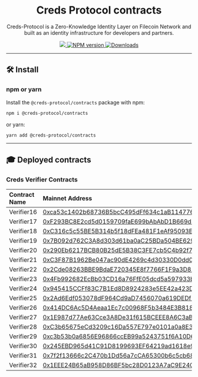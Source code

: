 <p align="center">
    <h1 align="center">
        Creds Protocol contracts
    </h1>
    <p align="center">Creds-Protocol is a Zero-Knowledge Identity Layer on Filecoin Network and built as an identity infrastructure for developers and partners.</p>
</p>

<p align="center">
    <a href="https://github.com/Creds-Protocol">
        <img src="https://img.shields.io/badge/project-Creds Protocol-green.svg?style=flat-square">
    </a>
    <a href="https://www.npmjs.com/package/@creds-protocol/contracts">
        <img alt="NPM version" src="https://img.shields.io/npm/v/@creds-protocol/contracts?style=flat-square" />
    </a>
    <a href="https://npmjs.org/package/@creds-protocol/contracts">
        <img alt="Downloads" src="https://img.shields.io/npm/dm/@creds-protocol/contracts.svg?style=flat-square" />
    </a>
</p>

---

## 🛠 Install

### npm or yarn

Install the `@creds-protocol/contracts` package with npm:

```bash
npm i @creds-protocol/contracts
```

or yarn:

```bash
yarn add @creds-protocol/contracts
```
---

## 🎓 Deployed contracts

### Creds Verifier Contracts

| Contract Name | Mainnet Address     | Hyperspace Addresss                  |
| :-------- | :------- | :-------------------------------- |
| Verifier16   | [0xca53c1402b68736B5bcC495dFf634c1aB114776b](https://filfox.info/en/address/0xca53c1402b68736B5bcC495dFf634c1aB114776b) | [0xc42E2143b15c365CE7f2BFfBc046F6D113434e27](https://hyperspace.filfox.info/en/address/0xc42E2143b15c365CE7f2BFfBc046F6D113434e27) |
| Verifier17   | [0xF293BC8E2cd5d0159709faE699bAbAbD1B669d3a](https://filfox.info/en/address/0xF293BC8E2cd5d0159709faE699bAbAbD1B669d3a) | [0x00496156176dC2624f9464d5C08a99e9A08FDFBf](https://hyperspace.filfox.info/en/address/0x00496156176dC2624f9464d5C08a99e9A08FDFBf) |
| Verifier18   | [0xC316c5c55BE5B314b5f18dFEa481F1eAf95093E9](https://filfox.info/en/address/0xC316c5c55BE5B314b5f18dFEa481F1eAf95093E9) | [0x4F7ca923c4F61F0ac0777AAEb91E3D665B10b9EA](https://hyperspace.filfox.info/en/address/0x4F7ca923c4F61F0ac0777AAEb91E3D665B10b9EA) |
| Verifier19   | [0x7B092d762C3A8d303d61ba0aC25BDa504BE62998](https://filfox.info/en/address/0x7B092d762C3A8d303d61ba0aC25BDa504BE62998) | [0x5d0387565466f7AaE17495E962D180EB7a36827b](https://hyperspace.filfox.info/en/address/0x5d0387565466f7AaE17495E962D180EB7a36827b) |
| Verifier20   | [0x290Eb6217BCB80B25dE5B38C3FE7cb5C4b92f722](https://filfox.info/en/address/0x290Eb6217BCB80B25dE5B38C3FE7cb5C4b92f722) | [0x7D91395A7b0BCd96BB6F800fB7a4a618963d116C](https://hyperspace.filfox.info/en/address/0x7D91395A7b0BCd96BB6F800fB7a4a618963d116C) |
| Verifier21   | [0xC3F87B1962Be047ac90dE4269c4d30330D0dd07A](https://filfox.info/en/address/0xC3F87B1962Be047ac90dE4269c4d30330D0dd07A) | [0x6f7d0CBEC1b93B2e0561c26166db13DE51d94BC4](https://hyperspace.filfox.info/en/address/0x6f7d0CBEC1b93B2e0561c26166db13DE51d94BC4) |
| Verifier22   | [0x2Cde08263BBE9BdaE720345E8f7766F1F9a3D81d](https://filfox.info/en/address/0x2Cde08263BBE9BdaE720345E8f7766F1F9a3D81d) | [0x7C331eA25d9967bcD59A2729561faB0DABa794e9](https://hyperspace.filfox.info/en/address/0x7C331eA25d9967bcD59A2729561faB0DABa794e9) |
| Verifier23   | [0x4Fb992682EcBb03CD16a76FfE05dcd5a597933b3](https://filfox.info/en/address/0x4Fb992682EcBb03CD16a76FfE05dcd5a597933b3) | [0xC2B1Fe0925E1825767920e1Dcf46a09232426DCC](https://hyperspace.filfox.info/en/address/0xC2B1Fe0925E1825767920e1Dcf46a09232426DCC) |
| Verifier24   | [0x945415CCFf83C7B1Ed8D8924283e5EE42a423D85](https://filfox.info/en/address/0x945415CCFf83C7B1Ed8D8924283e5EE42a423D85) | [0x1Ca5805b15A9C7E9AeCC06232c8d98db50f12b35](https://hyperspace.filfox.info/en/address/0x1Ca5805b15A9C7E9AeCC06232c8d98db50f12b35) |
| Verifier25   | [0x2Ad6Edf053078dF964Cd9aD7456070a619DEDf10](https://filfox.info/en/address/0x2Ad6Edf053078dF964Cd9aD7456070a619DEDf10) | [0x51Ab6Eb12F3A65C62C3E4A3640De98041E3823EB](https://hyperspace.filfox.info/en/address/0x51Ab6Eb12F3A65C62C3E4A3640De98041E3823EB) |
| Verifier26   | [0x414DC6Ac5D4Aeaa1Ec7c00968F5b3484E3B8189e](https://filfox.info/en/address/0x414DC6Ac5D4Aeaa1Ec7c00968F5b3484E3B8189e) | [0x93307877fDDa9d06333E6a247C0e9b09f47b6E7e](https://hyperspace.filfox.info/en/address/0x93307877fDDa9d06333E6a247C0e9b09f47b6E7e) |
| Verifier27   | [0x1E987d77Ae63Cce3A8De31f615BCEEE8A6C3aB22](https://filfox.info/en/address/0x1E987d77Ae63Cce3A8De31f615BCEEE8A6C3aB22) | [0xF3547DEdDbC9768E9E14752BA5C639a1889aC6f5](https://hyperspace.filfox.info/en/address/0xF3547DEdDbC9768E9E14752BA5C639a1889aC6f5) |
| Verifier28   | [0xC3b65675eCd3209c16Da557E797e0101a0a8E3c0](https://filfox.info/en/address/0xC3b65675eCd3209c16Da557E797e0101a0a8E3c0) | [0xaDA02E861A592636cdce97Be190Fa06055AC4B8a](https://hyperspace.filfox.info/en/address/0xaDA02E861A592636cdce97Be190Fa06055AC4B8a) |
| Verifier29   | [0xc3b53b0a6856E96866ccEB99a5243751f6A10D67](https://filfox.info/en/address/0xc3b53b0a6856E96866ccEB99a5243751f6A10D67) | [0x1399932A94BEDFdF638948F69360c107FD3Ce9E0](https://hyperspace.filfox.info/en/address/0x1399932A94BEDFdF638948F69360c107FD3Ce9E0) |
| Verifier30   | [0x245EBD965d41C91D8199693EF64219ad1618e925](https://filfox.info/en/address/0x245EBD965d41C91D8199693EF64219ad1618e925) | [0xde26e71EBE40B1F17F75683133BeE1b158Eb553d](https://hyperspace.filfox.info/en/address/0xde26e71EBE40B1F17F75683133BeE1b158Eb553d) |
| Verifier31   | [0x7f2f13666c2C470b1Dd56a7cCA65300b6c5cb68F](https://filfox.info/en/address/0x7f2f13666c2C470b1Dd56a7cCA65300b6c5cb68F) | [0x50Da2028497736447D158E5608077B8f1E545741](https://hyperspace.filfox.info/en/address/0x50Da2028497736447D158E5608077B8f1E545741) |
| Verifier32   | [0x1EEE24B65aB958D86BF5bc28D0123A7aC9E24098](https://filfox.info/en/address/0x1EEE24B65aB958D86BF5bc28D0123A7aC9E24098) | [0x86ED5D18F645eA87Ea72b5c2d2DD6B1aD9331743](https://hyperspace.filfox.info/en/address/0x86ED5D18F645eA87Ea72b5c2d2DD6B1aD9331743) |


